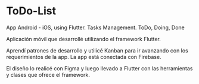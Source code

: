 # ToDo-List
App Android - iOS, using Flutter. Tasks Management. ToDo, Doing, Done

Aplicación móvil que desarrollé utilizando el framework Flutter.

Aprendí patrones de desarrollo y utilicé Kanban para ir avanzando con los requerimientos de la app.
La app está conectada con Firebase.

El diseño lo realicé con Figma y luego llevado a Flutter con las herramientas y clases que ofrece el framework.
